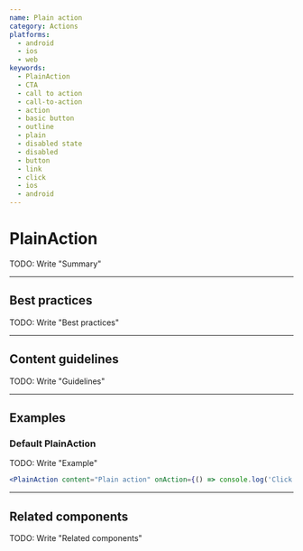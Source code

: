 ```yaml
---
name: Plain action
category: Actions
platforms:
  - android
  - ios
  - web
keywords:
  - PlainAction
  - CTA
  - call to action
  - call-to-action
  - action
  - basic button
  - outline
  - plain
  - disabled state
  - disabled
  - button
  - link
  - click
  - ios
  - android
---
```


# PlainAction

TODO: Write "Summary"

---

## Best practices

TODO: Write "Best practices"

---

## Content guidelines

TODO: Write "Guidelines"

---

## Examples

### Default PlainAction

TODO: Write "Example"

```jsx
<PlainAction content="Plain action" onAction={() => console.log('Click!')} />
```

---

## Related components

TODO: Write "Related components"
